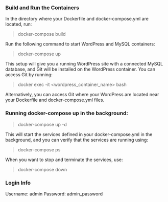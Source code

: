### Build and Run the Containers ###

In the directory where your Dockerfile and docker-compose.yml are located, run:
> docker-compose build

Run the following command to start WordPress and MySQL containers:
> docker-compose up

This setup will give you a running WordPress site with a connected MySQL database, and Git will be installed on the WordPress container. You can access Git by running:
> docker exec -it <wordpress_container_name> bash

Alternatively, you can access Git where your WordPress are located near your Dockerfile and docker-compose.yml files.

### Running docker-compose up in the background: ###

> docker-compose up -d

This will start the services defined in your docker-compose.yml in the background, and you can verify that the services are running using:
> docker-compose ps

When you want to stop and terminate the services, use:
> docker-compose down

### Login Info ###
Username: admin
Password: admin_password